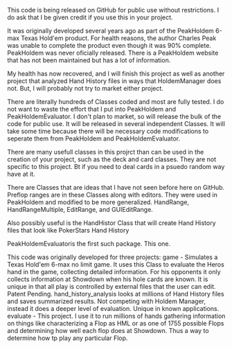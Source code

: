 This code is being released on GitHub for public use without restrictions. 
 I do ask that I be given credit if you use this in your project.
 
 It was originally developed several years ago as part of the PeakHoldem 
 6-max Texas Hold'em product. For health reasons, the author Charles Peak
 was unable to complete the product even though it was 90% complete. 
 PeakHoldem was never oficially released. There is a PeakHoldem website
 that has not been maintained but has a lot of information.
 
 My health has now recovered, and I will finish this project as well as another 
 project that analyzed Hand History files in ways that HoldemManager does not.
 But, I will probably not try to market either project. 
 
 There are literally hundreds of Classes coded and most are fully tested.
 I do not want to waste the effort that I put into PeakHoldem and PeakHoldemEvaluator.
 I don't plan to market, so will release the bulk of the code for public use.
 It will be released in several independent Classes.
 It will take some time because there will be necessary code modifications to seperate 
 them from PeakHoldem and PeakHoldemEvaluator.

 There are many usefull classes in this projrct than can be used in the 
 creation of your project, such as the deck and card classes. They are
 not specific to this project. Bt if you need to deal cards in a psuedo random way
 have at it.

 There are Classes that are ideas that I have not seen before here on GitHub.
 Preflop ranges are in these Classes along with editors. They were used in PeakHoldem
 and modified to be more generalized. HandRange, HandRangeMultiple, EditRange, and
 GUIEditRange.

 Also possibly useful is the HandHistor Class that will create Hand History files
 that look like PokerStars Hand History

 
 PeakHoldemEvaluatoris the first such package. This one.
 

 This code was originally developed for three projects:
    	game - Simulates a Texas Hold'em 6-max no limit game.
	  		It uses this Class to evaluate the Heros hand in the game, collecting
  			detailed information. For his opponents it only collects information
  			at Showdown when his hole cards are known. It is unique in that all
 			play is controlled by external files that the user can edit. Patent Pending.
              		hand_history_analysis looks at millions of Hand History files and saves
  			summarized results. Not competing with Holdem Manager, instead it
  			does a deeper level of evaluation. Unique in known applications. 
  		evaluate - This project. I use it to run millions of hands gathering information
  			on things like characterizing a Flop as HML or as one of 1755 possible Flops
  			and determining how well each flop does at Showdown. Thus a way to determine
  			how tp play any particular Flop. 

